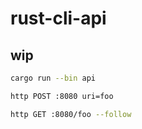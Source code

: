 # rust-cli-api

## wip

```sh
cargo run --bin api
```

```sh
http POST :8080 uri=foo
```

```sh
http GET :8080/foo --follow
```
